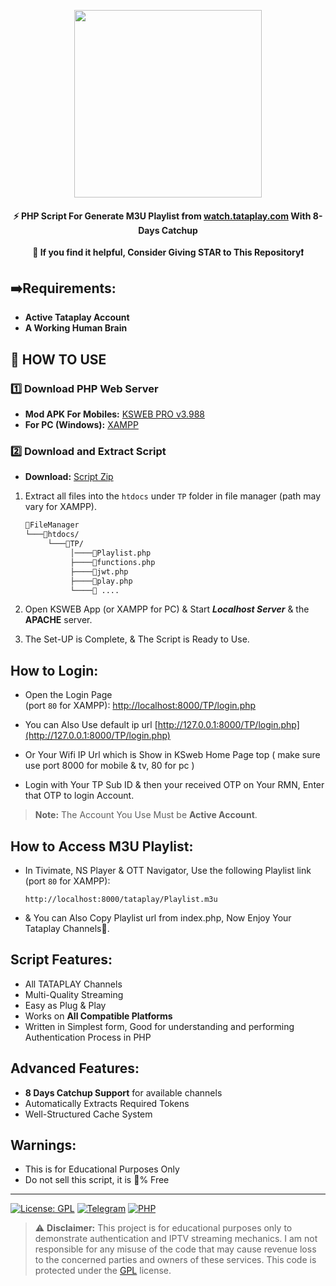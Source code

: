 
<p align='center'><img src="https://i.ibb.co/f7fLjcX/Tataplay.png" width="300" ></p>

<h4 align='center'>⚡ PHP Script For Generate M3U Playlist from <a href="tataplay.com">watch.tataplay.com</a> With 8-Days Catchup<br><br>🌟 If you find it helpful, Consider Giving STAR to This Repository❗</h4>

## ➡️Requirements:
- **Active Tataplay Account**
- **A Working Human Brain**

## 🎯 HOW TO USE

### 1️⃣ Download PHP Web Server

- **Mod APK For Mobiles:** [KSWEB PRO v3.988](https://apkmodct.com/ksweb/)
- **For PC (Windows):** [XAMPP](https://www.apachefriends.org/download.html)

### 2️⃣ Download and Extract Script

- **Download:** [Script Zip](TP.zip)

1. Extract all files into the `htdocs` under `TP` folder in file manager (path may vary for XAMPP).
    ```bash
    📂FileManager
    └───📂htdocs/
         └───📂TP/
              │────📄Playlist.php
              ├────📄functions.php
              ├────📄jwt.php
              ├────📄play.php
              └────📄 ....
    ```
2. Open KSWEB App (or XAMPP for PC) & Start ***Localhost Server*** & the **APACHE** server.

3. The Set-UP is Complete, & The Script is Ready to Use.

## How to Login:

- Open the Login Page<br>(port `80` for XAMPP): [http://localhost:8000/TP/login.php](http://localhost:8000/TP/login.php)

- You can Also Use default ip url
[http://127.0.0.1:8000/TP/login.php](http://127.0.0.1:8000/TP/login.php)

- Or Your Wifi IP Url which is Show in KSweb Home Page top ( make sure use port 8000 for mobile & tv, 80 for pc )

- Login with Your TP Sub ID & then your received OTP on Your RMN, Enter that OTP to login Account.
> **Note:** The Account You Use Must be **Active Account**.

## How to Access M3U Playlist:

- In Tivimate, NS Player & OTT Navigator, Use the following Playlist link (port `80` for XAMPP):
    ```
    http://localhost:8000/tataplay/Playlist.m3u
    ```
- & You can Also Copy Playlist url from index.php, Now Enjoy Your Tataplay Channels🎉.

## Script Features:

- All TATAPLAY Channels
- Multi-Quality Streaming
- Easy as Plug & Play
- Works on **All Compatible Platforms**
- Written in Simplest form, Good for understanding and performing Authentication Process in PHP

## Advanced Features:

- **8 Days Catchup Support** for available channels
- Automatically Extracts Required Tokens
- Well-Structured Cache System

## Warnings:

- This is for Educational Purposes Only
- Do not sell this script, it is 💯% Free

<hr>

[![License: GPL](https://img.shields.io/badge/License-GPL-blue.svg)](LICENSE)
[![Telegram](https://img.shields.io/badge/Telegram-Join%20Channel-blue?logo=telegram)](https://t.me/DenverIsAlivee)
[![PHP](https://img.shields.io/badge/PHP-7.4%2B-purple)]()

> ⚠️ **Disclaimer:** This project is for educational purposes only to demonstrate authentication and IPTV streaming mechanics. I am not responsible for any misuse of the code that may cause revenue loss to the concerned parties and owners of these services. This code is protected under the [GPL](LICENSE) license.

<!-- DO NOT REMOVE THIS CREDIT -->
<!-- © 2022-25 @Denver1769 -->

